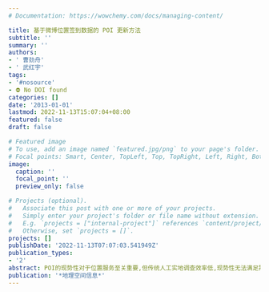 ```yaml
---
# Documentation: https://wowchemy.com/docs/managing-content/

title: 基于微博位置签到数据的 POI 更新方法
subtitle: ''
summary: ''
authors:
- ' 曹劲舟'
- ' 武红宇'
tags:
- '#nosource'
- ⛔ No DOI found
categories: []
date: '2013-01-01'
lastmod: 2022-11-13T15:07:04+08:00
featured: false
draft: false

# Featured image
# To use, add an image named `featured.jpg/png` to your page's folder.
# Focal points: Smart, Center, TopLeft, Top, TopRight, Left, Right, BottomLeft, Bottom, BottomRight.
image:
  caption: ''
  focal_point: ''
  preview_only: false

# Projects (optional).
#   Associate this post with one or more of your projects.
#   Simply enter your project's folder or file name without extension.
#   E.g. `projects = ["internal-project"]` references `content/project/deep-learning/index.md`.
#   Otherwise, set `projects = []`.
projects: []
publishDate: '2022-11-13T07:07:03.541949Z'
publication_types:
- '2'
abstract: POI的现势性对于位置服务至关重要,但传统人工实地调查效率低,现势性无法满足需求.以当前用户参与数众多的微博社交网络为数据平台,提出了一种基于微博位置签到数据的POI更新方法.首先,对微博位置签到数据进行预处理,剔除语义与空间位置不一致的噪声点,在此基础上提出一种基于RANSAC算法的位置签到数据集地理配准方法,实现位置签到数据与已有地理数据库的可靠配准;然后,将位置签到数据集与已有POI数据库进行空间分析与匹配建模,对匹配不成功的位置签到数据进行有效性验证,提取有效新增数据入库用以更新POI;最后,以武汉市的街旁网位置签到数据进行POI更新实验,能够有效地发现新增POI和消失POI,为POI快速高效更新提供了全新的方式.
publication: '*地理空间信息*'
---
```

